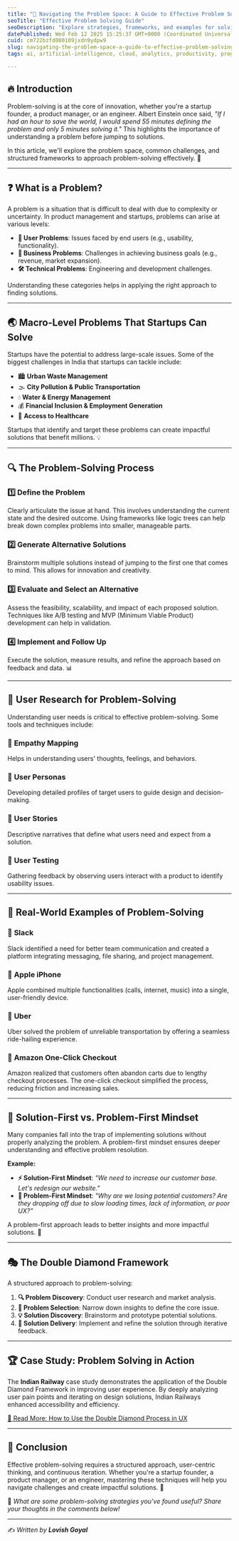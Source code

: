 ```yaml
---
title: "🧠 Navigating the Problem Space: A Guide to Effective Problem Solving"
seoTitle: "Effective Problem Solving Guide"
seoDescription: "Explore strategies, frameworks, and examples for solving complex problems and driving innovation. 🚀"
datePublished: Wed Feb 12 2025 15:25:37 GMT+0000 (Coordinated Universal Time)
cuid: cm722bzfd000109jxdn9ydpw9
slug: navigating-the-problem-space-a-guide-to-effective-problem-solving
tags: ai, artificial-intelligence, cloud, analytics, productivity, programming-blogs, aws, data-science, machine-learning, computer-science, apis, developer, coding, devops, product-management

---
```


## 🔥 Introduction
Problem-solving is at the core of innovation, whether you're a startup founder, a product manager, or an engineer. Albert Einstein once said, _"If I had an hour to save the world, I would spend 55 minutes defining the problem and only 5 minutes solving it."_ This highlights the importance of understanding a problem before jumping to solutions.

In this article, we'll explore the problem space, common challenges, and structured frameworks to approach problem-solving effectively. 🚀

---

## ❓ What is a Problem?
A problem is a situation that is difficult to deal with due to complexity or uncertainty. In product management and startups, problems can arise at various levels:
- **🎯 User Problems**: Issues faced by end users (e.g., usability, functionality).
- **💼 Business Problems**: Challenges in achieving business goals (e.g., revenue, market expansion).
- **🛠️ Technical Problems**: Engineering and development challenges.

Understanding these categories helps in applying the right approach to finding solutions.

---

## 🌏 Macro-Level Problems That Startups Can Solve
Startups have the potential to address large-scale issues. Some of the biggest challenges in India that startups can tackle include:
- 🏙 **Urban Waste Management**
- 🌫 **City Pollution & Public Transportation**
- 💧 **Water & Energy Management**
- 💰 **Financial Inclusion & Employment Generation**
- 🏥 **Access to Healthcare**

Startups that identify and target these problems can create impactful solutions that benefit millions. 💡

---

## 🔍 The Problem-Solving Process

### 1️⃣ Define the Problem
Clearly articulate the issue at hand. This involves understanding the current state and the desired outcome. Using frameworks like logic trees can help break down complex problems into smaller, manageable parts.

### 2️⃣ Generate Alternative Solutions
Brainstorm multiple solutions instead of jumping to the first one that comes to mind. This allows for innovation and creativity.

### 3️⃣ Evaluate and Select an Alternative
Assess the feasibility, scalability, and impact of each proposed solution. Techniques like A/B testing and MVP (Minimum Viable Product) development can help in validation.

### 4️⃣ Implement and Follow Up
Execute the solution, measure results, and refine the approach based on feedback and data. 📊

---

## 🎯 User Research for Problem-Solving
Understanding user needs is critical to effective problem-solving. Some tools and techniques include:

### 🧩 **Empathy Mapping**
Helps in understanding users' thoughts, feelings, and behaviors.

### 👤 **User Personas**
Developing detailed profiles of target users to guide design and decision-making.

### 📖 **User Stories**
Descriptive narratives that define what users need and expect from a solution.

### 🧪 **User Testing**
Gathering feedback by observing users interact with a product to identify usability issues.

---

## 🚀 Real-World Examples of Problem-Solving

### 📌 **Slack**
Slack identified a need for better team communication and created a platform integrating messaging, file sharing, and project management.

### 🍏 **Apple iPhone**
Apple combined multiple functionalities (calls, internet, music) into a single, user-friendly device.

### 🚖 **Uber**
Uber solved the problem of unreliable transportation by offering a seamless ride-hailing experience.

### 🛒 **Amazon One-Click Checkout**
Amazon realized that customers often abandon carts due to lengthy checkout processes. The one-click checkout simplified the process, reducing friction and increasing sales.

---

## 🤔 Solution-First vs. Problem-First Mindset
Many companies fall into the trap of implementing solutions without properly analyzing the problem. A problem-first mindset ensures deeper understanding and effective problem resolution.

**Example:**
- **⚡ Solution-First Mindset**: _"We need to increase our customer base. Let's redesign our website."_
- **🧐 Problem-First Mindset**: _"Why are we losing potential customers? Are they dropping off due to slow loading times, lack of information, or poor UX?"_

A problem-first approach leads to better insights and more impactful solutions. 🎯

---

## 🎭 The Double Diamond Framework
A structured approach to problem-solving:
1. **🔍 Problem Discovery**: Conduct user research and market analysis.
2. **🎯 Problem Selection**: Narrow down insights to define the core issue.
3. **💡 Solution Discovery**: Brainstorm and prototype potential solutions.
4. **🚀 Solution Delivery**: Implement and refine the solution through iterative feedback.

---

## 🏆 Case Study: Problem Solving in Action
The **Indian Railway** case study demonstrates the application of the Double Diamond Framework in improving user experience. By deeply analyzing user pain points and iterating on design solutions, Indian Railways enhanced accessibility and efficiency.

[🔗 Read More: How to Use the Double Diamond Process in UX](https://uxdesign.cc/how-to-use-double-diamond-process-in-ux-practice-e437f3e3ce47)

---

## 🎤 Conclusion
Effective problem-solving requires a structured approach, user-centric thinking, and continuous iteration. Whether you're a startup founder, a product manager, or an engineer, mastering these techniques will help you navigate challenges and create impactful solutions. 🚀

💬 _What are some problem-solving strategies you've found useful? Share your thoughts in the comments below!_

---

✍️ _Written by **Lovish Goyal**_

